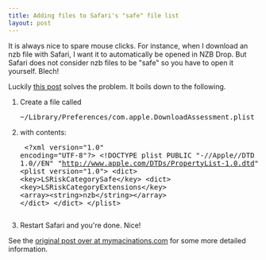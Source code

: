 ```yaml
---
title: Adding files to Safari's "safe" file list
layout: post
---
```


It is always nice to spare mouse clicks. For instance, when I download an nzb
file with Safari, I want it to automatically be opened in NZB Drop. But Safari
does not consider nzb files to be "safe" so you have to open it yourself.
Blech!

Luckily <a
        href="http://mymacinations.com/2008/02/06/changing-the-systems-default-settings-for-html-files-safe/">this
        post</a> solves the problem. It boils down to the following.

1. Create a file called <pre class="brush: bash;">~/Library/Preferences/com.apple.DownloadAssessment.plist</pre>

2. with contents: <pre class="brush: xml;">
		&lt;?xml version="1.0" encoding="UTF-8"?&gt;
		&lt;!DOCTYPE plist PUBLIC "-//Apple//DTD PLIST 1.0//EN"
			"http://www.apple.com/DTDs/PropertyList-1.0.dtd"&gt;
		&lt;plist version="1.0"&gt;
			&lt;dict&gt;
				&lt;key&gt;LSRiskCategorySafe&lt;/key&gt;
				&lt;dict&gt;
					&lt;key&gt;LSRiskCategoryExtensions&lt;/key&gt;
					&lt;array&gt;&lt;string&gt;nzb&lt;/string&gt;&lt;/array&gt;
				&lt;/dict&gt;
			&lt;/dict&gt;
		&lt;/plist&gt;
</pre>

3. Restart Safari and you're done. Nice!

See the <a href="http://mymacinations.com/2008/02/06/changing-the-systems-default-settings-for-html-files-safe/">original post over at mymacinations.com</a> for some more detailed information.

